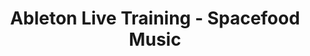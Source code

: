 ---
title: Ableton Live Training - Spacefood Music
category:
  - Music
website: https://spacefood.ca/
contact: Aaron
about: |-
  I teach electronic music production, recording engineering, and composition using Ableton Live.
  My lessons are 1-on-1 and taught online. I will occasionally host group Ableton Production “Bootcamps”.
  I offer everyone interested a free 1 hour introductory lesson to see if it’s right for them!
showMap: false
geometry: '{"type":"Point","coordinates":[-117.3918235,49.486667]}'
---